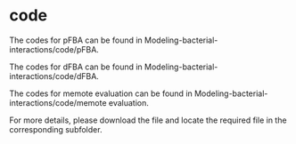 # code

The codes for pFBA can be found in Modeling-bacterial-interactions/code/pFBA.

The codes for dFBA can be found in Modeling-bacterial-interactions/code/dFBA.

The codes for memote evaluation can be found in Modeling-bacterial-interactions/code/memote evaluation.



For more details, please download the file and locate the required file in the corresponding subfolder.  
